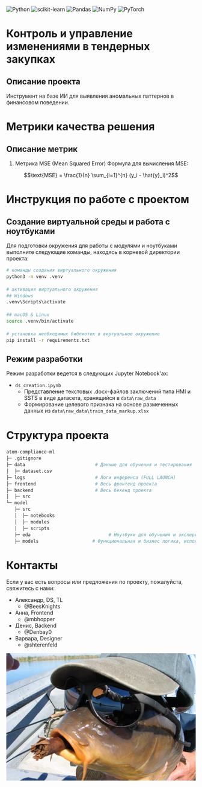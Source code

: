 ![Python](https://img.shields.io/badge/python-3670A0?style=for-the-badge&logo=python&logoColor=ffdd54)
![scikit-learn](https://img.shields.io/badge/scikit--learn-%23F7931E.svg?style=for-the-badge&logo=scikit-learn&logoColor=white)
![Pandas](https://img.shields.io/badge/pandas-%23150458.svg?style=for-the-badge&logo=pandas&logoColor=white)
![NumPy](https://img.shields.io/badge/numpy-%23013243.svg?style=for-the-badge&logo=numpy&logoColor=white)
![PyTorch](https://img.shields.io/badge/PyTorch-%23EE4C2C.svg?style=for-the-badge&logo=PyTorch&logoColor=white)

# Контроль и управление изменениями в тендерных закупках
## Описание проекта

Инструмент на базе ИИ для выявления аномальных паттернов в финансовом поведении.

# Метрики качества решения
## Описание метрик

1. Метрика MSE (Mean Squared Error) Формула для вычисления MSE:

$$\text{MSE} = \frac{1}{n} \sum_{i=1}^{n} (y_i - \hat{y}_i)^2$$ 

# Инструкция по работе с проектом
## Создание виртуальной среды и работа с ноутбуками

Для подготовки окружения для работы с модулями и ноутбуками выполните следующие команды, находясь в корневой директории проекта:

```bash
# команды создания виртуального окружения
python3 -m venv .venv

# активация виртуального окружения
## Windows
.venv\Scripts\activate

## macOS & Linux
source .venv/bin/activate

# установка необходимых библиотек в виртуальное окружение
pip install -r requirements.txt
```

## Режим разработки

Режим разработки ведется в следующих Jupyter Notebook'ах:
- `ds_creation.ipynb`
   - Представление текстовых .docx-файлов заключений типа HMI и SSTS в виде датасета, хранящийся в `data\raw_data`
   - Формирование целевого признака на основе размеченных данных из `data\raw_data\train_data_markup.xlsx`
  
# Структура проекта

```bash
atom-compliance-ml
├─ .gitignore
├─ data                          # Данные для обучения и тестирования
│  ├─ dataset.csv
├─ logs                          # Логи инференса (FULL LAUNCH)
├─ frontend                      # Весь фронтенд проекта
├─ backend                       # Весь бекенд проекта
│  ├─ src                       
└─ model
   ├─ src
   │  ├─ notebooks   
   │  ├─ modules
   │  ├─ scripts 
   ├─ eda                             # Ноутбуки для обучения и экспериментов, модули
   ├─ models                    # Функциональная и бизнес логика, используемая во всех ноутбуках  

```

# Контакты
Если у вас есть вопросы или предложения по проекту, пожалуйста, свяжитесь с нами:
- Александр, DS, TL
   - @BeesKnights
- Анна, Frontend
   - @mbhopper
- Денис, Backend
   - @Denbay0
- Варвара, Designer
   - @shterenfeld

![alt text](team_logo.png)

